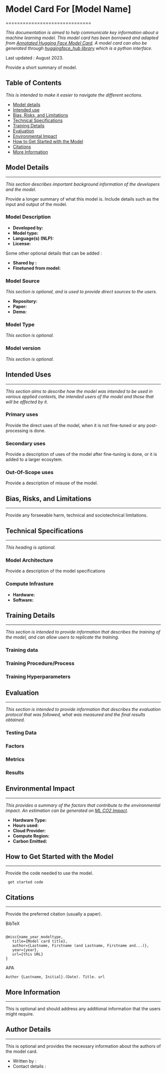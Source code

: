 # Model Card For [Model Name]
==============================

_This documentation is aimed to help communicate key information about a machine learning model. This model card has been borrowed and adapted from [Annotated Hugging Face Model Card](https://huggingface.co/docs/hub/model-card-annotated). A model card can also be generated through [huggingface_hub library](https://huggingface.co/docs/huggingface_hub/guides/model-cards) which is a python interface._

Last updated : August 2023. 

Provide a short summary of model.

## Table of Contents

_This is intended to make it easier to navigate the different sections._

- [Model details](#model-details)
- [Intended use](#intended-use)
- [Bias, Risks, and Limitations](#bias-risks-and-limitations)
- [Technical Specifications](#technical-specifications)
- [Training Details](#training-details)
- [Evaluation](#evaluation)
- [Environmental Impact](#environmental-impact)
- [How to Get Started with the Model](#how-to-get-started-with-the-model)
- [Citations](#citations)
- [More Information](#more-information)

## Model Details
------------

_This section describes important background information of the developers and the model._

Provide a longer summary of what this model is. Include details such as the input and output of the model.  

### Model Description 

- **Developed by:** 
- **Model type:** 
- **Language(s) (NLP):**
- **License:** 

Some other optional details that can be added : 
- **Shared by :**
- **Finetuned from model:** 

### Model Source 

_This section is optional, and is used to provide direct sources to the users._

- **Repository:** 
- **Paper:** 
- **Demo:**

### Model Type 

_This section is optional._

### Model version

_This section is optional._

## Intended Uses 
------------ 

_This section aims to describe how the model was intended to be used in various applied contexts, the intended users of the model and those that will be affected by it._

### Primary uses

Provide the direct uses of the model, when it is not fine-tuned or any post-processing is done. 

### Secondary uses

Provide a description of uses of the model after fine-tuning is done, or it is added to a larger ecosytem. 

### Out-Of-Scope uses 

Provide a description of misuse of the model. 

## Bias, Risks, and Limitations
------------

Provide any forseeable harm, technical and sociotechnical limitations. 

## Technical Specifications 
-----------

_This heading is optional._  

### Model Architecture 

Provide a description of the model specifications 

### Compute Infrasture 

- **Hardware:**  
- **Software:** 

## Training Details 
-----------

_This section is intended to provide information that describes the training of the model, and can allow users to replicate the training._

### Training data 

### Training Procedure/Process 

### Training Hyperparameters 

## Evaluation 
-----------

_This section is intended to provide information that describes the evaluation protocol that was followed, what was measured and the final results obtained._

### Testing Data

### Factors

### Metrics

### Results

## Environmental Impact 
-----------

_This provides a summary of the factors that contribute to the environmental impact. An estimation can be generated on [ML CO2 Impact](https://mlco2.github.io/impact/#compute)._

- **Hardware Type:**
- **Hours used:** 
- **Cloud Provider:** 
- **Compute Region:** 
- **Carbon Emitted:** 

## How to Get Started with the Model
------------

Provide the code needed to use the model. 

``` 
 get started code 

```

## Citations 
-----------

Provide the preferred citation (usually a paper). 

BibTeX

``` 

@misc{name_year_modeltype,
   title={Model card title},
   author={Lastname, Firstname (and Lastname, Firstname and...)},
   year={year},
   url={this URL}
}

```

APA 

```
Author {Lastname, Initial}.(Date). Title. url

```

## More Information
-----------

This is optional and should address any additional information that the users might require. 

## Author Details 
---------- 

This is optional  and provides the necessary information about the authors of the model card. 

* Written by : 
* Contact details : 

